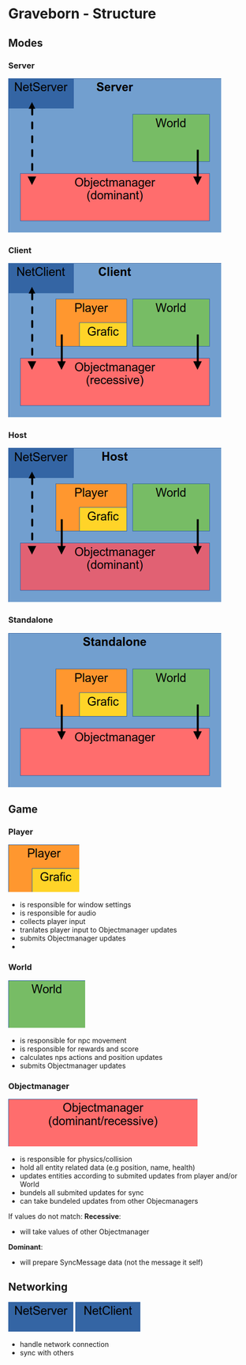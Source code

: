 # Graveborn - Structure

## Modes

### Server
![server](server.png)

### Client
![client](client.png)

### Host
![host](host.png)

### Standalone
![standalone](standalone.png)

## Game

### Player
![player](player.png)

- is responsible for window settings
- is responsible for audio
- collects player input
- tranlates player input to Objectmanager updates
- submits Objectmanager updates
-
### World
![world](world.png)

- is responsible for npc movement
- is responsible for rewards and score
- calculates nps actions and position updates
- submits Objectmanager updates

### Objectmanager
![objectmanager](objectmanager.png)

- is responsible for physics/collision
- hold all entity related data (e.g position, name, health)
- updates entities according to submited updates from
player and/or World
- bundels all submited updates for sync
- can take bundeled updates from other Objecmanagers

If values do not match:
__Recessive__:
- will take values of other Objectmanager

__Dominant__:
- will prepare SyncMessage data (not the message it self)

## Networking
![netserver](netserver.png)
![netclient](netclient.png)

- handle network connection
- sync with others
